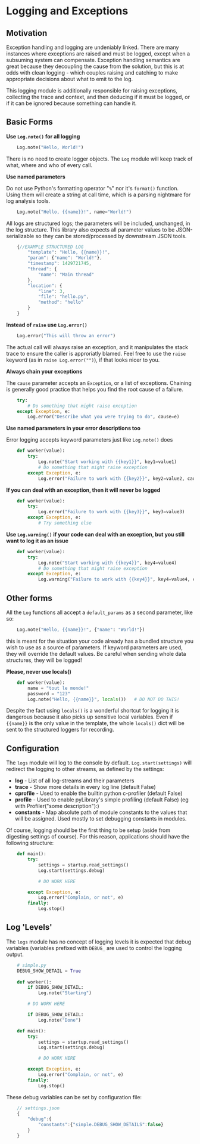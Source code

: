 
Logging and Exceptions
======================


Motivation
----------

Exception handling and logging are undeniably linked.  There are many instances
where exceptions are raised and must be logged, except when a subsuming system 
can compensate.  Exception handling semantics are great because they 
decoupling the cause from the solution, but this is at odds with clean logging -
which couples raising and catching to make appropriate decisions about what to
emit to the log.  

This logging module is additionally responsible for raising exceptions, 
collecting the trace and context, and then deducing if it must be logged, or 
if it can be ignored because something can handle it.

Basic Forms
-----------

**Use `Log.note()` for all logging**

```python
    Log.note("Hello, World!")
```

There is no need to create logger objects.  The `Log` module will keep track of what, where and who of every call.


**Use named parameters**

Do not use Python's formatting operator "`%`" nor it's `format()` function. Using them will create a string at call time, which is a parsing nightmare for log analysis tools.

```python
    Log.note("Hello, {{name}}!", name="World!")
```

All logs are structured logs; the parameters will be included, unchanged, in the log structure.  This library also expects all parameter values to be JSON-serializable so they can be stored/processed by downstream JSON tools.
  
```javascript
	{//EXAMPLE STRUCTURED LOG
		"template": "Hello, {{name}}!",
		"param": {"name": "World!"},
		"timestamp": 1429721745,
		"thread": {
			"name": "Main thread"
		},
		"location": {
			"line": 3,
			"file": "hello.py",
			"method": "hello"
		}
	}
```

**Instead of `raise` use `Log.error()`**

```python
    Log.error("This will throw an error")
```

The actual call will always raise an exception, and it manipulates the stack trace to ensure the caller is approriatly blamed.  Feel free to use the `raise` keyword (as in `raise Log.error("")`), if that looks nicer to you. 

**Always chain your exceptions**

The `cause` parameter accepts an `Exception`, or a list of exceptions.  Chaining is generally good practice that helps you find the root cause of a failure. 

```python
    try:
        # Do something that might raise exception
    except Exception, e:
        Log.error("Describe what you were trying to do", cause=e)
```

**Use named parameters in your error descriptions too**

Error logging accepts keyword parameters just like `Log.note()` does

```python
    def worker(value):
        try:
            Log.note("Start working with {{key1}}", key1=value1)
            # Do something that might raise exception
        except Exception, e:
            Log.error("Failure to work with {{key2}}", key2=value2, cause=e)
```

**If you can deal with an exception, then it will never be logged**

```python
    def worker(value):
        try:
            Log.error("Failure to work with {{key3}}", key3=value3)
        except Exception, e:
            # Try something else
```

**Use `Log.warning()` if your code can deal with an exception, but you still want to log it as an issue**

```python
    def worker(value):
        try:
            Log.note("Start working with {{key4}}", key4=value4)
            # Do something that might raise exception
        except Exception, e:
            Log.warning("Failure to work with {{key4}}", key4=value4, cause=e)
```

Other forms
-----------

All the `Log` functions all accept a `default_params` as a second parameter, like so: 

```python
    Log.note("Hello, {{name}}!", {"name": "World!"})
```

this is meant for the situation your code already has a bundled structure you wish to use as a source of parameters.  If keyword parameters are used, they will override the default values.  Be careful when sending whole data structures, they will be logged!

**Please, never use locals()**

```python
    def worker(value):
		name = "tout le monde!"
		password = "123"
        Log.note("Hello, {{name}}", locals())  	# DO NOT DO THIS!
```

Despite the fact using `locals()` is a wonderful shortcut for logging it is dangerous because it also picks up sensitive local variables.  Even if `{{name}}` is the only value in the template, the whole `locals()` dict will be sent to the structured loggers for recording. 


Configuration
-------------

The `logs` module will log to the console by default.  ```Log.start(settings)```
will redirect the logging to other streams, as defined by the settings:

 *  **log** - List of all log-streams and their parameters
 *  **trace** - Show more details in every log line (default False)
 *  **cprofile** - Used to enable the builtin python c-profiler (default False)
 *  **profile** - Used to enable pyLibrary's simple profiling (default False)
    (eg with Profiler("some description"):)
 *  **constants** - Map absolute path of module constants to the values that will
    be assigned.  Used mostly to set debugging constants in modules.

Of course, logging should be the first thing to be setup (aside from digesting
settings of course).  For this reason, applications should have the following
structure:

```python
    def main():
        try:
            settings = startup.read_settings()
            Log.start(settings.debug)

            # DO WORK HERE

        except Exception, e:
            Log.error("Complain, or not", e)
        finally:
            Log.stop()
```


Log 'Levels'
------------

The `logs` module has no concept of logging levels it is expected that debug 
variables (variables prefixed with `DEBUG_` are used to control the logging 
output.
    

```python
	# simple.py
	DEBUG_SHOW_DETAIL = True
    
    def worker():
		if DEBUG_SHOW_DETAIL:
			Log.note("Starting")

        # DO WORK HERE

		if DEBUG_SHOW_DETAIL:
			Log.note("Done")

    def main():
        try:
            settings = startup.read_settings()
            Log.start(settings.debug)

            # DO WORK HERE

        except Exception, e:
            Log.error("Complain, or not", e)
        finally:
            Log.stop()
```

These debug variables can be set by configuration file:

```javascript
	// settings.json
	{
		"debug":{
			"constants":{"simple.DEBUG_SHOW_DETAILS":false}
		}
	}
```
